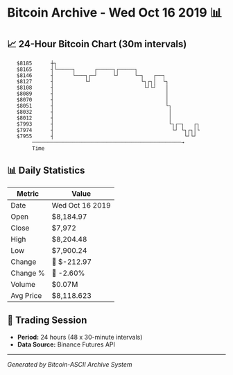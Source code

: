 # Bitcoin Archive - Wed Oct 16 2019 📊

## 📈 24-Hour Bitcoin Chart (30m intervals)

```
   $8185      ┼┐                                               
   $8165      ┤└─────┐      ┌─────┐┌─────┐                     
   $8146      ┤      └───┐┌─┘     └┘     └─┐   ┌──┐            
   $8127      ┤          └┘                └┐┌┐│  └┐           
   $8108      ┤                             └┘└┘   │           
   $8089      ┤                                    │           
   $8070      ┤                                    │           
   $8051      ┤                                    └┐          
   $8032      ┤                                     │          
   $8012      ┤                                     │          
   $7993      ┤                                     └┐┌─┐   ┌┐ 
   $7974      ┤                                      └┘ └┐┌┐│└ 
   $7955      ┤                                          └┘└┘  
        ────────────────────────────────────────────────→
        Time
```

## 📊 Daily Statistics

| Metric | Value |
|--------|-------|
| Date | Wed Oct 16 2019 |
| Open | $8,184.97 |
| Close | $7,972 |
| High | $8,204.48 |
| Low | $7,900.24 |
| Change | 🔴 $-212.97 |
| Change % | 🔴 -2.60% |
| Volume | $0.07M |
| Avg Price | $8,118.623 |

## 📅 Trading Session

- **Period:** 24 hours (48 x 30-minute intervals)
- **Data Source:** Binance Futures API

---
*Generated by Bitcoin-ASCII Archive System*
